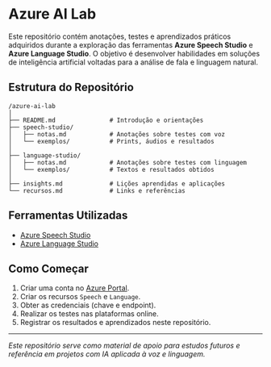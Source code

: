 # Azure AI Lab

Este repositório contém anotações, testes e aprendizados práticos adquiridos durante a exploração das ferramentas **Azure Speech Studio** e **Azure Language Studio**. O objetivo é desenvolver habilidades em soluções de inteligência artificial voltadas para a análise de fala e linguagem natural.

## Estrutura do Repositório

```
/azure-ai-lab
│
├── README.md               # Introdução e orientações
├── speech-studio/
│   ├── notas.md            # Anotações sobre testes com voz
│   └── exemplos/           # Prints, áudios e resultados
│
├── language-studio/
│   ├── notas.md            # Anotações sobre testes com linguagem
│   └── exemplos/           # Textos e resultados obtidos
│
├── insights.md             # Lições aprendidas e aplicações
└── recursos.md             # Links e referências
```

## Ferramentas Utilizadas

* [Azure Speech Studio](https://speech.microsoft.com/)
* [Azure Language Studio](https://language.azure.com/)

## Como Começar

1. Criar uma conta no [Azure Portal](https://portal.azure.com/).
2. Criar os recursos `Speech` e `Language`.
3. Obter as credenciais (chave e endpoint).
4. Realizar os testes nas plataformas online.
5. Registrar os resultados e aprendizados neste repositório.

---

*Este repositório serve como material de apoio para estudos futuros e referência em projetos com IA aplicada à voz e linguagem.*
